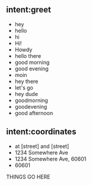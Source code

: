 ## intent:greet

- hey
- hello
- hi
- Hi!
- Howdy
- hello there
- good morning
- good evening
- moin
- hey there
- let's go
- hey dude
- goodmorning
- goodevening
- good afternoon

## intent:coordinates

- at [street] and [street]
- 1234 Somewhere Ave
- 1234 Somewhere Ave, 60601
- 60601

THINGS GO HERE

